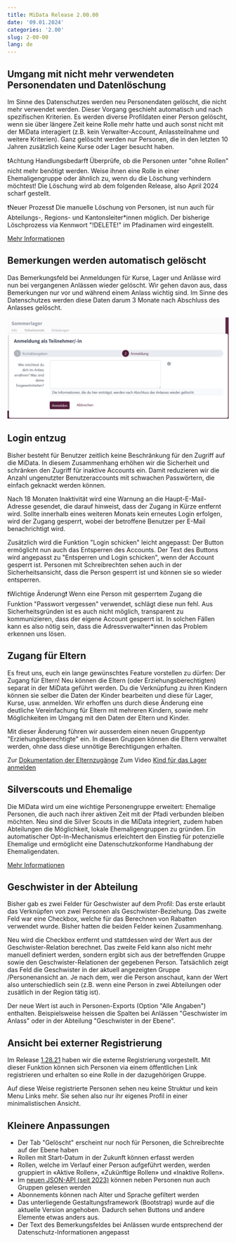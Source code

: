 ```yaml
---
title: MiData Release 2.00.00
date: '09.01.2024'
categories: '2.00'
slug: 2-00-00
lang: de
---
```


## Umgang mit nicht mehr verwendeten Personendaten und Datenlöschung
Im Sinne des Datenschutzes werden neu Personendaten gelöscht, die nicht mehr verwendet werden. Dieser Vorgang geschieht automatisch und nach spezifischen Kriterien. Es werden diverse Profildaten einer Person gelöscht, wenn sie über längere Zeit keine Rolle mehr hatte und auch sonst nicht mit der MiData interagiert (z.B. kein Verwalter-Account, Anlassteilnahme und weitere Kriterien). Ganz gelöscht werden nur Personen, die in den letzten 10 Jahren zusätzlich keine Kurse oder Lager besucht haben.

❗Achtung Handlungsbedarf❗
Überprüfe, ob die Personen unter "ohne Rollen" nicht mehr benötigt werden. Weise ihnen eine Rolle in einer Ehemaligengruppe oder ähnlich zu, wenn du die Löschung verhindern möchtest! Die Löschung wird ab dem folgenden Release, also April 2024 scharf gestellt.

❗Neuer Prozess❗
Die manuelle Löschung von Personen, ist nun auch für Abteilungs-, Regions- und Kantonsleiter\*innen möglich. Der bisherige Löschprozess via Kennwort "!DELETE!" im Pfadinamen wird eingestellt.

[Mehr Informationen](/de/documentation/article-4)

## Bemerkungen werden automatisch gelöscht
Das Bemerkungsfeld bei Anmeldungen für Kurse, Lager und Anlässe wird nun bei vergangenen Anlässen wieder gelöscht. Wir gehen davon aus, dass Bemerkungen nur vor und während einem Anlass wichtig sind. Im Sinne des Datenschutzes werden diese Daten darum 3 Monate nach Abschluss des Anlasses gelöscht.

![Bemerkungsfeld](/images/releasenotes/bemerkungen_events_de.png)

## Login entzug
Bisher besteht für Benutzer zeitlich keine Beschränkung für den Zugriff auf die MiData. In diesem Zusammenhang erhöhen wir die Sicherheit und schränken den Zugriff für inaktive Accounts ein. Damit reduzieren wir die Anzahl ungenutzter Benutzeraccounts mit schwachen Passwörtern, die einfach geknackt werden können.

Nach 18 Monaten Inaktivität wird eine Warnung an die Haupt-E-Mail-Adresse gesendet, die darauf hinweist, dass der Zugang in Kürze entfernt wird. Sollte innerhalb eines weiteren Monats kein erneutes Login erfolgen, wird der Zugang gesperrt, wobei der betroffene Benutzer per E-Mail benachrichtigt wird.

Zusätzlich wird die Funktion "Login schicken" leicht angepasst: Der Button ermöglicht nun auch das Entsperren des Accounts. Der Text des Buttons wird angepasst zu "Entsperren und Login schicken", wenn der Account gesperrt ist. Personen mit Schreibrechten sehen auch in der Sicherheitsansicht, dass die Person gesperrt ist und können sie so wieder entsperren.

❗Wichtige Änderung❗
Wenn eine Person mit gesperrtem Zugang die Funktion "Passwort vergessen" verwendet, schlägt diese nun fehl. Aus Sicherheitsgründen ist es auch nicht möglich, transparent zu kommunizieren, dass der eigene Account gesperrt ist. In solchen Fällen kann es also nötig sein, dass die Adressverwalter\*innen das Problem erkennen uns lösen.

## Zugang für Eltern
Es freut uns, euch ein lange gewünschtes Feature vorstellen zu dürfen: Der Zugang für Eltern! Neu können die Eltern (oder Erziehungsberechtigten) separat in der MiData geführt werden. Du die Verknüpfung zu ihren Kindern können sie selber die Daten der Kinder bearbeiten und diese für Lager, Kurse, usw. anmelden. Wir erhoffen uns durch diese Änderung eine deutliche Vereinfachung für Eltern mit mehreren Kindern, sowie mehr Möglichkeiten im Umgang mit den Daten der Eltern und Kinder.

Mit dieser Änderung führen wir ausserdem einen neuen Gruppentyp "Erziehungsberechtigte" ein. In diesen Gruppen können die Eltern verwaltet werden, ohne dass diese unnötige Berechtigungen erhalten.

Zur [Dokumentation der Elternzugänge](/de/documentation/eltern)
Zum Video [Kind für das Lager anmelden](https://duckduckgo.com)

## Silverscouts und Ehemalige
Die MiData wird um eine wichtige Personengruppe erweitert: Ehemalige Personen, die auch nach ihrer aktiven Zeit mit der Pfadi verbunden bleiben möchten. Neu sind die Silver Scouts in die MiData integriert, zudem haben Abteilungen die Möglichkeit, lokale Ehemaligengruppen zu gründen. Ein automatischer Opt-In-Mechanismus erleichtert den Einstieg für potenzielle Ehemalige und ermöglicht eine Datenschutzkonforme Handhabung der Ehemaligendaten.

[Mehr Informationen](/de/documentation/ehemalige)

## Geschwister in der Abteilung
Bisher gab es zwei Felder für Geschwister auf dem Profil: Das erste erlaubt das Verknüpfen von zwei Personen als Geschwister-Beziehung. Das zweite Feld war eine Checkbox, welche für das Berechnen von Rabatten verwendet wurde. Bisher hatten die beiden Felder keinen Zusammenhang.

Neu wird die Checkbox entfernt und stattdessen wird der Wert aus der Geschwister-Relation berechnet. Das zweite Feld kann also nicht mehr manuell definiert werden, sondern ergibt sich aus der betreffenden Gruppe sowie den Geschwister-Relationen der gegebenen Person. Tatsächlich zeigt das Feld die Geschwister in der aktuell angezeigten Gruppe /Personenansicht an. Je nach dem, wer die Person anschaut, kann der Wert also unterschiedlich sein (z.B. wenn eine Person in zwei Abteilungen oder zusätlich in der Region tätig ist).

Der neue Wert ist auch in Personen-Exports (Option "Alle Angaben") enthalten. Beispielsweise heissen die Spalten bei Anlässen "Geschwister im Anlass" oder in der Abteilung "Geschwister in der Ebene".

## Ansicht bei externer Registrierung

Im Release [1.28.21](https://pfadi.swiss/de/publikationen-downloads/downloads/?search=Release&c=7&c=87&page=1) haben wir die externe Registrierung vorgestellt. Mit dieser Funktion können sich Personen via einem öffentlichen Link registrieren und erhalten so eine Rolle in der dazugehörigen Gruppe.

Auf diese Weise registrierte Personen sehen neu keine Struktur und kein Menu Links mehr. Sie sehen also nur ihr eigenes Profil in einer minimalistischen Ansicht.

## Kleinere Anpassungen

- Der Tab "Gelöscht" erscheint nur noch für Personen, die Schreibrechte auf der Ebene haben
- Rollen mit Start-Datum in der Zukunft können erfasst werden
- Rollen, welche im Verlauf einer Person aufgeführt werden, werden gruppiert in «Aktive Rollen», «Zukünftige Rollen» und «Inaktive Rollen».
- Im [neuen JSON-API (seit 2023)](https://github.com/hitobito/hitobito/blob/master/doc/development/05_json_api.md) können neben Personen nun auch Gruppen gelesen werden
- Abonnements können nach Alter und Sprache gefiltert werden
- Das unterliegende Gestaltungsframework (Bootstrap) wurde auf die aktuelle Version angehoben. Dadurch sehen Buttons und andere Elemente etwas anders aus.
- Der Text des Bemerkungsfeldes bei Anlässen wurde entsprechend der Datenschutz-Informationen angepasst